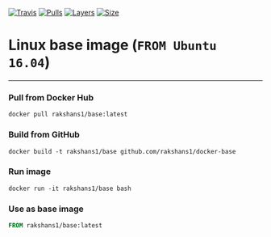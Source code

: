 [![Travis](https://img.shields.io/travis/rakshans1/docker-base.svg)](https://travis-ci.org/rakshans1/docker-base)
[![Pulls](https://img.shields.io/docker/pulls/rakshans1/base.svg)]()
[![Layers](https://img.shields.io/imagelayers/layers/rakshans1/base/latest.svg)]()
[![Size](https://img.shields.io/imagelayers/image-size/rakshans1/base/latest.svg)]()

# Linux base image (`FROM Ubuntu 16.04`)
----
### Pull from Docker Hub
```
docker pull rakshans1/base:latest
```

### Build from GitHub
```
docker build -t rakshans1/base github.com/rakshans1/docker-base
```

### Run image
```
docker run -it rakshans1/base bash
```

### Use as base image
```Dockerfile
FROM rakshans1/base:latest
```